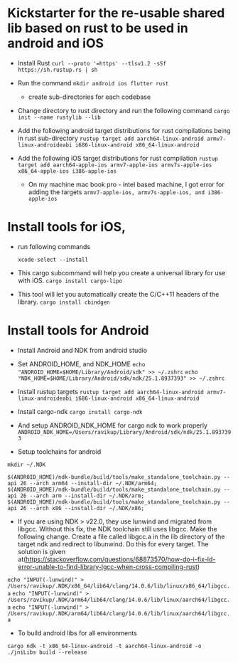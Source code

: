 # Kickstarter for the re-usable shared lib based on rust to be used in android and iOS

* Install Rust
`curl --proto '=https' --tlsv1.2 -sSf https://sh.rustup.rs | sh`

* Run the command
`mkdir android ios flutter rust`
  - create sub-directories for each codebase

* Change directory to rust directory and run the following command
`cargo init --name rustylib --lib`

* Add the following android target distributions for rust compilations being in rust sub-directory
`rustup target add aarch64-linux-android armv7-linux-androideabi i686-linux-android x86_64-linux-android`

* Add the following iOS target distributions for rust compilation
`rustup target add aarch64-apple-ios armv7-apple-ios armv7s-apple-ios x86_64-apple-ios i386-apple-ios`
  - On my machine mac book pro - intel based machine, I got error for adding the targets
  `armv7-apple-ios, armv7s-apple-ios, and i386-apple-ios`

# Install tools for iOS,

* run following commands

  `xcode-select --install`

* This cargo subcommand will help you create a universal library for use with iOS.
  `cargo install cargo-lipo`

* This tool will let you automatically create the C/C++11 headers of the library.
  `cargo install cbindgen`

# Install tools for Android

* Install Android and NDK from android studio

* Set ANDROID_HOME, and NDK_HOME
`echo "ANDROID_HOME=$HOME/Library/Android/sdk" >> ~/.zshrc`
`echo "NDK_HOME=$HOME/Library/Android/sdk/ndk/25.1.8937393" >> ~/.zshrc`

* Install rustup targets
`rustup target add aarch64-linux-android armv7-linux-androideabi i686-linux-android x86_64-linux-android`

* Install cargo-ndk
`cargo install cargo-ndk`

* And setup ANDROID_NDK_HOME for cargo ndk to work properly
`ANDROID_NDK_HOME=/Users/ravikup/Library/Android/sdk/ndk/25.1.8937393`

* Setup toolchains for android
```
mkdir ~/.NDK

$(ANDROID_HOME)/ndk-bundle/build/tools/make_standalone_toolchain.py --api 26 --arch arm64 --install-dir ~/.NDK/arm64;
$(ANDROID_HOME)/ndk-bundle/build/tools/make_standalone_toolchain.py --api 26 --arch arm --install-dir ~/.NDK/arm;
$(ANDROID_HOME)/ndk-bundle/build/tools/make_standalone_toolchain.py --api 26 --arch x86 --install-dir ~/.NDK/x86;
```

* If you are using NDK > v22.0, they use lunwind and migrated from libgcc. Without this fix, the NDK toolchain still uses libgcc. Make the following change. Create a file called libgcc.a in the lib directory of the target ndk and redirect to libunwind. Do this for every target. The solution is given at(https://stackoverflow.com/questions/68873570/how-do-i-fix-ld-error-unable-to-find-library-lgcc-when-cross-compiling-rust)

`echo "INPUT(-lunwind)" > /Users/ravikup/.NDK/x86_64/lib64/clang/14.0.6/lib/linux/x86_64/libgcc.a`
`echo "INPUT(-lunwind)" > /Users/ravikup/.NDK/arm64/lib64/clang/14.0.6/lib/linux/aarch64/libgcc.a`
`echo "INPUT(-lunwind)" > /Users/ravikup/.NDK/arm64/lib64/clang/14.0.6/lib/linux/aarch64/libgcc.a`

* To build android libs for all environments
```
cargo ndk -t x86_64-linux-android -t aarch64-linux-android -o ./jniLibs build --release
```